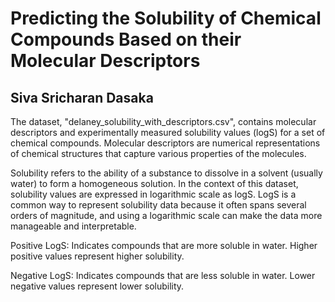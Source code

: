 # Predicting the Solubility of Chemical Compounds Based on their Molecular Descriptors #

## Siva Sricharan Dasaka ##

The dataset, "delaney_solubility_with_descriptors.csv", contains molecular descriptors and experimentally measured solubility values (logS) for a set of chemical compounds. Molecular descriptors are numerical representations of chemical structures that capture various properties of the molecules.

Solubility refers to the ability of a substance to dissolve in a solvent (usually water) to form a homogeneous solution. In the context of this dataset, solubility values are expressed in logarithmic scale as logS. LogS is a common way to represent solubility data because it often spans several orders of magnitude, and using a logarithmic scale can make the data more manageable and interpretable.

Positive LogS: Indicates compounds that are more soluble in water. Higher positive values represent higher solubility.

Negative LogS: Indicates compounds that are less soluble in water. Lower negative values represent lower solubility.

